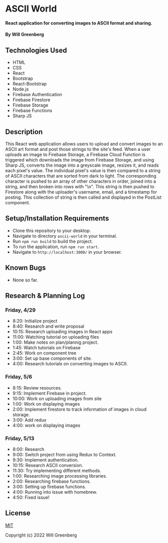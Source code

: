 # ASCII World

#### React application for converting images to ASCII format and sharing.

#### By Will Greenberg

## Technologies Used

* HTML
* CSS
* React
* Bootstrap
* React-Bootstrap
* Node.js
* Firebase Authentication
* Firebase Firestore
* Firebase Storage
* Firebase Functions
* Sharp JS

## Description

This React web application allows users to upload and convert images to an ASCII art format and post those strings to the site's feed. When a user uploads an image to Firebase Storage, a Firebase Cloud Function is triggered which downloads the image from Firebase Storage, and using Sharp JS, converts the image into a greyscale image, resizes it, and reads each pixel's value. The individual pixel's value is then compared to a string of ASCII characters that are sorted from dark to light. The corresponding character is pushed to an array of other characters in order, joined into a string, and then broken into rows with "\n". This string is then pushed to Firestore along with the uploader's username, email, and a timestamp for posting. This collection of string is then called and displayed in the PostList component.

## Setup/Installation Requirements

* Clone this repository to your desktop.
* Navigate to directory `ascii-world` in your terminal.
* Run `npm run build` to build the project.
* To run the application, run `npm run start`.
* Navigate to `http://localhost:3000/` in your browser.

## Known Bugs

* None so far.

## Research & Planning Log
### Friday, 4/29
* 8:20: Initialize project
* 8:40: Research and write proposal
* 10:15: Research uploading images in React apps
* 11:00: Watching tutorial on uploading files
* 1:00: Make notes on plan/plannig project.
* 1:45: Watch tutorials on Firebase
* 2:45: Work on component tree
* 3:00: Set up base components of site.
* 4:00: Research tutorials on converting images to ASCII.

### Friday, 5/6
* 8:15: Review resources.
* 9:15: Implement Firebase in project.
* 10:00: Work on uploading images from site
* 1:00: Work on displaying images
* 2:00: Implement firestore to track information of images in cloud storage.
* 3:00: Add redux
* 4:00: work on displaying images

### Friday, 5/13
* 8:00: Research
* 9:00: Switch project from using Redux to Context.
* 9:30: Implement authentication.
* 10:15: Research ASCII conversion.
* 11:30: Try implementing different methods.
* 1:00: Researching image processing libraries.
* 2:00: Researching firebase functions.
* 3:00: Setting up firebase functions.
* 4:00: Running into issue with homebrew.
* 4:50: Fixed issue!

## License

[MIT](https://opensource.org/licenses/MIT)

Copyright (c) 2022 Will Greenberg